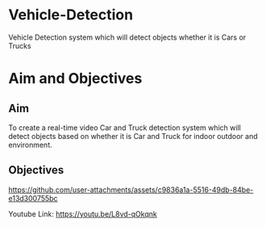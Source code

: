 # Vehicle-Detection
Vehicle Detection system which will detect objects whether it is Cars or Trucks

# Aim and Objectives

## Aim
To create a real-time video Car and Truck detection system which will detect objects based on whether it is Car and Truck for indoor outdoor and environment.

## Objectives


https://github.com/user-attachments/assets/c9836a1a-5516-49db-84be-e13d300755bc

Youtube Link: https://youtu.be/L8vd-qOkqnk

